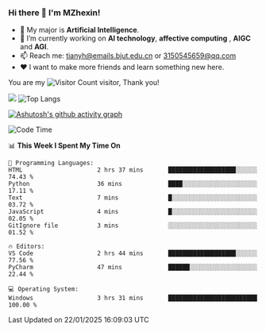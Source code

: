 ### Hi there 👋 I'm MZhexin!

- 💬 My major is **Artificial Intelligence**.
- 🔭 I’m currently working on **AI technology**, **affective computing** , **AIGC** and **AGI**.
- 📫 Reach me: <tianyh@emails.bjut.edu.cn> or <3150545659@qq.com>
- :heart: I want to make more friends and learn something new here.

You are my ![Visitor Count](https://profile-counter.glitch.me/MZhexin/count.svg) visitor, Thank you!

 ![](https://github-readme-stats.vercel.app/api?username=MZhexin&show_icons=true&theme=transparent) ![Top Langs](https://github-readme-stats.vercel.app/api/top-langs/?username=MZhexin&layout=compact&theme=tokyonight) 

[![Ashutosh's github activity graph](https://github-readme-activity-graph.vercel.app/graph?username=MZhexin)](https://github.com/ashutosh00710/github-readme-activity-graph)



<!--START_SECTION:waka-->
![Code Time](http://img.shields.io/badge/Code%20Time-286%20hrs%2043%20mins-blue)

📊 **This Week I Spent My Time On** 

```text
💬 Programming Languages: 
HTML                     2 hrs 37 mins       ███████████████████░░░░░░   74.43 % 
Python                   36 mins             ████░░░░░░░░░░░░░░░░░░░░░   17.11 % 
Text                     7 mins              █░░░░░░░░░░░░░░░░░░░░░░░░   03.72 % 
JavaScript               4 mins              █░░░░░░░░░░░░░░░░░░░░░░░░   02.05 % 
GitIgnore file           3 mins              ░░░░░░░░░░░░░░░░░░░░░░░░░   01.52 % 

🔥 Editors: 
VS Code                  2 hrs 44 mins       ███████████████████░░░░░░   77.56 % 
PyCharm                  47 mins             ██████░░░░░░░░░░░░░░░░░░░   22.44 % 

💻 Operating System: 
Windows                  3 hrs 31 mins       █████████████████████████   100.00 % 
```


 Last Updated on 22/01/2025 16:09:03 UTC
<!--END_SECTION:waka-->


